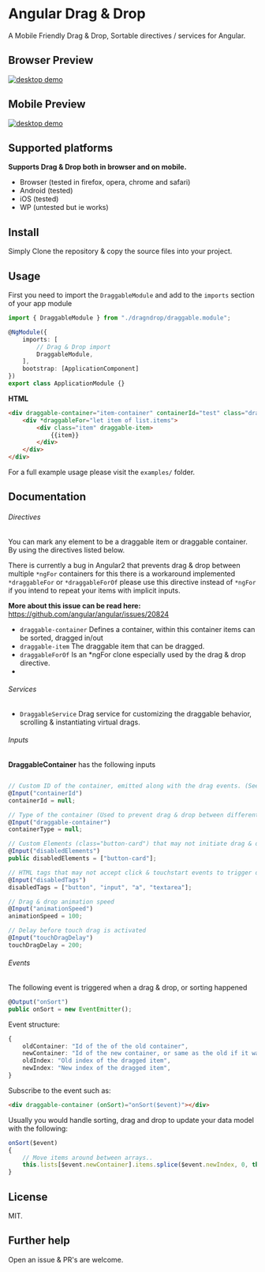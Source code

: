 # Angular Drag & Drop 
A Mobile Friendly Drag & Drop, Sortable directives / services for Angular.

## Browser Preview
[![desktop demo](https://raw.githubusercontent.com/azarus/angular-dragndrop/master/dragndrop-preview.gif)](https://raw.githubusercontent.com/azarus/angular-dragndrop/master/dragndrop-preview.gif)

## Mobile Preview
[![desktop demo](https://raw.githubusercontent.com/azarus/angular-dragndrop/master/dragndrop-mobile.gif)](https://raw.githubusercontent.com/azarus/angular-dragndrop/master/dragndrop-mobile.gif)

## Supported platforms

**Supports Drag & Drop both in browser and on mobile.**
- Browser (tested in firefox, opera, chrome and safari)
- Android (tested)
- iOS (tested)
- WP (untested but ie works)





## Install
Simply Clone the repository & copy the source files into your project.


## Usage

First you need to import the `DraggableModule` and add to the `imports` section of your app module
```typescript
import { DraggableModule } from "./dragndrop/draggable.module";

@NgModule({
	imports: [
		// Drag & Drop import
		DraggableModule,
	],
	bootstrap: [ApplicationComponent]
})
export class ApplicationModule {}
```

**HTML**
```html
<div draggable-container="item-container" containerId="test" class="draggable-container" (onSort)="onSort($event)">
	<div *draggableFor="let item of list.items">
		<div class="item" draggable-item>
			{{item}}
		</div>
	</div>
</div>
```
For a full example usage please visit the `examples/` folder.


## Documentation

###### Directives
You can mark any element to be a draggable item or draggable container. By using the directives listed below.


There is currently a bug in Angular2 that prevents drag & drop between multiple `*ngFor` containers for this there is a workaround implemented `*draggableFor` or `*draggableForOf` please use this directive instead of `*ngFor` if you intend to repeat your items with implicit inputs.

**More about this issue can be read here:**
https://github.com/angular/angular/issues/20824

- `draggable-container` Defines a container, within this container items can be sorted, dragged in/out
- `draggable-item` The draggable item that can be dragged.
- `draggableForOf` Is an *ngFor clone especially used by the drag & drop directive.
- 
###### Services
- `DraggableService` Drag service for customizing the draggable behavior, scrolling & instantiating virtual drags.

###### Inputs
**DraggableContainer** has the following inputs
```typescript

// Custom ID of the container, emitted along with the drag events. (See events section for more)
@Input("containerId")
containerId = null;

// Type of the container (Used to prevent drag & drop between different types of containers)
@Input("draggable-container")
containerType = null;

// Custom Elements (class="button-card") that may not initiate drag & drop
@Input("disabledElements")
public disabledElements = ["button-card"];

// HTML tags that may not accept click & touchstart events to trigger drag & drop
@Input("disabledTags")
disabledTags = ["button", "input", "a", "textarea"];

// Drag & drop animation speed
@Input("animationSpeed")
animationSpeed = 100;

// Delay before touch drag is activated
@Input("touchDragDelay")
touchDragDelay = 200;
```
###### Events
The following event is triggered when a drag & drop, or sorting happened
```typescript
@Output("onSort")
public onSort = new EventEmitter();
```
Event structure:
```typescript
{
	oldContainer: "Id of the of the old container",
	newContainer: "Id of the new container, or same as the old if it was a sorting",
	oldIndex: "Old index of the dragged item",
	newIndex: "New index of the dragged item",
}
```
Subscribe to the event such as:
```html
<div draggable-container (onSort)="onSort($event)"></div>
```
Usually you would handle sorting, drag and drop to update your data model with the following:
```typescript
onSort($event)
{
	// Move items around between arrays..
	this.lists[$event.newContainer].items.splice($event.newIndex, 0, this.lists[$event.oldContainer].items.splice($event.oldIndex, 1)[0]);
}
```

## License
MIT.


## Further help
Open an issue &  PR's are welcome.